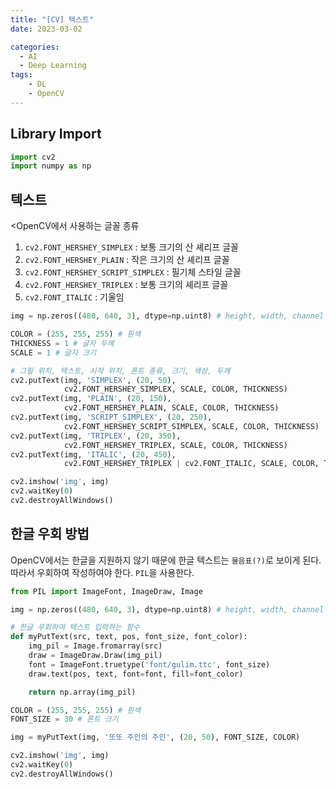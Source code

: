 ```yaml
---
title: "[CV] 텍스트"
date: 2023-03-02

categories:
  - AI
  - Deep Learning
tags:
    - DL
    - OpenCV
---
```


## Library Import
```python
import cv2
import numpy as np
```

## 텍스트
<OpenCV에서 사용하는 글꼴 종류
1. `cv2.FONT_HERSHEY_SIMPLEX` : 보통 크기의 산 셰리프 글꼴
2. `cv2.FONT_HERSHEY_PLAIN` : 작은 크기의 산 셰리프 글꼴
3. `cv2.FONT_HERSHEY_SCRIPT_SIMPLEX` : 필기체 스타일 글꼴
4. `cv2.FONT_HERSHEY_TRIPLEX` : 보통 크기의 셰리프 글꼴
5. `cv2.FONT_ITALIC` : 기울임


```python
img = np.zeros((480, 640, 3), dtype=np.uint8) # height, width, channel

COLOR = (255, 255, 255) # 흰색
THICKNESS = 1 # 글자 두께
SCALE = 1 # 글자 크기

# 그릴 위치, 텍스트, 시작 위치, 폰트 종류, 크기, 색상, 두께
cv2.putText(img, 'SIMPLEX', (20, 50),
            cv2.FONT_HERSHEY_SIMPLEX, SCALE, COLOR, THICKNESS)
cv2.putText(img, 'PLAIN', (20, 150),
            cv2.FONT_HERSHEY_PLAIN, SCALE, COLOR, THICKNESS)
cv2.putText(img, 'SCRIPT_SIMPLEX', (20, 250),
            cv2.FONT_HERSHEY_SCRIPT_SIMPLEX, SCALE, COLOR, THICKNESS)
cv2.putText(img, 'TRIPLEX', (20, 350),
            cv2.FONT_HERSHEY_TRIPLEX, SCALE, COLOR, THICKNESS)
cv2.putText(img, 'ITALIC', (20, 450),
            cv2.FONT_HERSHEY_TRIPLEX | cv2.FONT_ITALIC, SCALE, COLOR, THICKNESS)

cv2.imshow('img', img)
cv2.waitKey(0)
cv2.destroyAllWindows()
```

## 한글 우회 방법
OpenCV에서는 한글을 지원하지 않기 때문에 한글 텍스트는 `물음표(?)`로 보이게 된다. 따라서 우회하여 작성하여야 한다. `PIL`을 사용한다.


```python
from PIL import ImageFont, ImageDraw, Image

img = np.zeros((480, 640, 3), dtype=np.uint8) # height, width, channel

# 한글 우회하여 텍스트 입력하는 함수
def myPutText(src, text, pos, font_size, font_color):
    img_pil = Image.fromarray(src)
    draw = ImageDraw.Draw(img_pil)
    font = ImageFont.truetype('font/gulim.ttc', font_size)
    draw.text(pos, text, font=font, fill=font_color)

    return np.array(img_pil)

COLOR = (255, 255, 255) # 흰색
FONT_SIZE = 30 # 폰트 크기

img = myPutText(img, '또또 주인의 주인', (20, 50), FONT_SIZE, COLOR)

cv2.imshow('img', img)
cv2.waitKey(0)
cv2.destroyAllWindows()
```
